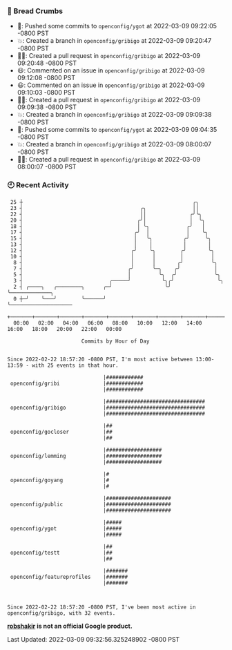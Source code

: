### 🍞 Bread Crumbs

 * 🚢: Pushed some commits to `openconfig/ygot` at 2022-03-09 09:22:05 -0800 PST
 * 💥: Created a branch in `openconfig/gribigo` at 2022-03-09 09:20:47 -0800 PST
 * ✍🏼: Created a pull request in `openconfig/gribigo` at 2022-03-09 09:20:48 -0800 PST
 * 😃: Commented on an issue in `openconfig/gribigo` at 2022-03-09 09:12:08 -0800 PST
 * 😃: Commented on an issue in `openconfig/gribigo` at 2022-03-09 09:10:03 -0800 PST
 * ✍🏼: Created a pull request in `openconfig/gribigo` at 2022-03-09 09:09:38 -0800 PST
 * 💥: Created a branch in `openconfig/gribigo` at 2022-03-09 09:09:38 -0800 PST
 * 🚢: Pushed some commits to `openconfig/ygot` at 2022-03-09 09:04:35 -0800 PST
 * 💥: Created a branch in `openconfig/gribigo` at 2022-03-09 08:00:07 -0800 PST
 * ✍🏼: Created a pull request in `openconfig/gribigo` at 2022-03-09 08:00:07 -0800 PST

### 🕘 Recent Activity
```
 25 ┼                                                       ╭╮
 23 ┤                                      ╭╮               ││
 22 ┤                                      ││              ╭╯╰╮
 20 ┤                                     ╭╯│              │  ╰╮
 18 ┤                                     │ ╰╮            ╭╯   │
 17 ┤                                    ╭╯  │            │    ╰╮
 15 ┤                                    │   ╰╮          ╭╯     ╰╮
 13 ┤                                    │    │          │       │
 12 ┤                                   ╭╯    ╰╮        ╭╯       ╰╮
 10 ┤                                   │      │        │         │
  8 ┤                                   │      │       ╭╯         ╰╮
  7 ┤                                  ╭╯      ╰─╮    ╭╯           │
  5 ┤                                  │         ╰╮  ╭╯            ╰╮
  3 ┤                            ╭─────╯          ╰╮╭╯              ╰╮
  2 ┤ ╭────╮   ╭────────╮      ╭─╯                 ╰╯                ╰─────────────╮
  0 ┼─╯    ╰───╯        ╰──────╯                                                   ╰────────────────────
    +───────+───────+───────+───────+───────+───────+───────+───────+───────+───────+───────+───────+────
  00:00   02:00   04:00   06:00   08:00   10:00   12:00   14:00   16:00   18:00   20:00   22:00   00:00   

						Commits by Hour of Day


Since 2022-02-22 18:57:20 -0800 PST, I'm most active between 13:00-13:59 - with 25 events in that hour.

```



```
                               |############
 openconfig/gribi              |############
                               |############

                               |################################
 openconfig/gribigo            |################################
                               |################################

                               |##
 openconfig/gocloser           |##
                               |##

                               |##################
 openconfig/lemming            |##################
                               |##################

                               |#
 openconfig/goyang             |#
                               |#

                               |#####################
 openconfig/public             |#####################
                               |#####################

                               |#####
 openconfig/ygot               |#####
                               |#####

                               |##
 openconfig/testt              |##
                               |##

                               |#######
 openconfig/featureprofiles    |#######
                               |#######



Since 2022-02-22 18:57:20 -0800 PST, I've been most active in openconfig/gribigo, with 32 events.

```
**[robshakir](mailto:robjs@google.com) is not an official Google product.**  


Last Updated: 2022-03-09 09:32:56.325248902 -0800 PST
